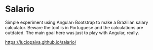 # Salario

Simple experiment using Angular+Bootstrap to make a Brazilian salary calculator. Beware the tool is in Portuguese and the calculations are outdated. The main goal here was just to play with Angular, really.

https://luciopaiva.github.io/salario/

